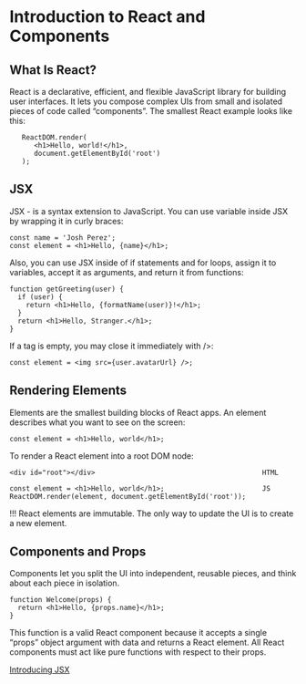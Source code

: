 # Introduction to React and Components

## What Is React?

React is a declarative, efficient, and flexible JavaScript library for building user interfaces. It lets you compose complex UIs from small and isolated pieces of code called “components”.
The smallest React example looks like this:
```
   ReactDOM.render(
      <h1>Hello, world!</h1>,
      document.getElementById('root')
   );
```

## JSX

JSX - is a syntax extension to JavaScript.
You can use variable inside JSX by wrapping it in curly braces:
```
const name = 'Josh Perez';
const element = <h1>Hello, {name}</h1>;
```

 Also, you can use JSX inside of if statements and for loops, assign it to variables, accept it as arguments, and return it from functions:
 ```
 function getGreeting(user) {
   if (user) {
     return <h1>Hello, {formatName(user)}!</h1>;
   }
   return <h1>Hello, Stranger.</h1>;
 }
```
If a tag is empty, you may close it immediately with />:
```
const element = <img src={user.avatarUrl} />;
```

## Rendering Elements

Elements are the smallest building blocks of React apps.
An element describes what you want to see on the screen:
```
const element = <h1>Hello, world</h1>;
```
To render a React element into a root DOM node:
```
<div id="root"></div>                                         HTML

const element = <h1>Hello, world</h1>;                        JS
ReactDOM.render(element, document.getElementById('root'));
```
!!! React elements are immutable.
    The only way to update the UI is to create a new element.
    
## Components and Props

Components let you split the UI into independent, reusable pieces, and think about each piece in isolation.
```
function Welcome(props) {
  return <h1>Hello, {props.name}</h1>;
}
```
This function is a valid React component because it accepts a single “props” object argument with data and returns a React element.
All React components must act like pure functions with respect to their props.

[Introducing JSX](https://reactjs.org/docs/introducing-jsx.html)




